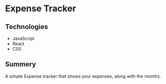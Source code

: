 # Expense Tracker

## Technologies

- JavaScript
- React
- CSS

## Summery

A simple Expense tracker that shows your expenses, along with the months. 
